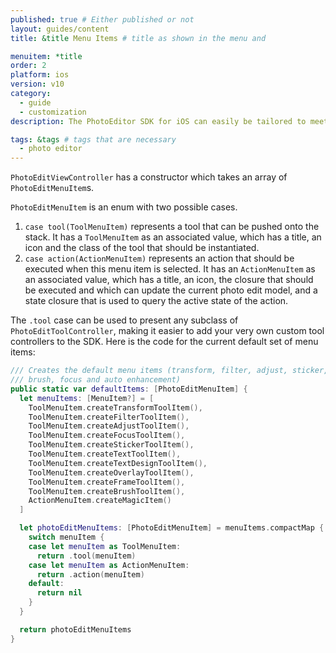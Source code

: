 ```yaml
---
published: true # Either published or not
layout: guides/content
title: &title Menu Items # title as shown in the menu and

menuitem: *title
order: 2
platform: ios
version: v10
category:
  - guide
  - customization
description: The PhotoEditor SDK for iOS can easily be tailored to meet your business needs. Learn how to swiftly create the editor your use-case requires.

tags: &tags # tags that are necessary
  - photo editor
---
```



`PhotoEditViewController` has a constructor which takes an array of `PhotoEditMenuItem`s.

`PhotoEditMenuItem` is an enum with two possible cases.
1. `case tool(ToolMenuItem)` represents a tool that can be pushed onto the stack. It has a `ToolMenuItem` as an associated value, which has a title, an icon and the class of the tool that should be instantiated.
2. `case action(ActionMenuItem)` represents an action that should be executed when this menu item is selected. It has an `ActionMenuItem` as an associated value, which has a title, an icon, the closure that should be executed and which can update the current photo edit model, and a state closure that is used to query the active state of the action.

The `.tool` case can be used to present any subclass of `PhotoEditToolController`, making it easier to add your very own custom tool controllers to the SDK.
Here is the code for the current default set of menu items:

```swift
/// Creates the default menu items (transform, filter, adjust, sticker, text, overlay, frame,
/// brush, focus and auto enhancement)
public static var defaultItems: [PhotoEditMenuItem] {
  let menuItems: [MenuItem?] = [
    ToolMenuItem.createTransformToolItem(),
    ToolMenuItem.createFilterToolItem(),
    ToolMenuItem.createAdjustToolItem(),
    ToolMenuItem.createFocusToolItem(),
    ToolMenuItem.createStickerToolItem(),
    ToolMenuItem.createTextToolItem(),
    ToolMenuItem.createTextDesignToolItem(),
    ToolMenuItem.createOverlayToolItem(),
    ToolMenuItem.createFrameToolItem(),
    ToolMenuItem.createBrushToolItem(),
    ActionMenuItem.createMagicItem()
  ]

  let photoEditMenuItems: [PhotoEditMenuItem] = menuItems.compactMap { menuItem in
    switch menuItem {
    case let menuItem as ToolMenuItem:
      return .tool(menuItem)
    case let menuItem as ActionMenuItem:
      return .action(menuItem)
    default:
      return nil
    }
  }

  return photoEditMenuItems
}
```
